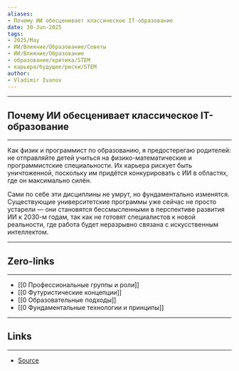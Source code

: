 ```yaml
---
aliases: 
- Почему ИИ обесценивает классическое IT-образование 
date: 30-Jun-2025
tags:
- 2025/May
- ИИ/Влияние/Образование/Советы
- ИИ/Влияние/Образование
- образование/критика/STEM
- карьера/будущее/риски/STEM
author:
- Vladimir Ivanov
---
```

-----
##  Почему ИИ обесценивает классическое IT-образование 
-----
Как физик и программист по образованию, я предостерегаю родителей: не отправляйте детей учиться на физико-математические и программистские специальности. Их карьера рискует быть уничтоженной, поскольку им придётся конкурировать с ИИ в областях, где он максимально силён.

Сами по себе эти дисциплины не умрут, но фундаментально изменятся. Существующие университетские программы уже сейчас не просто устарели — они становятся бессмысленными в перспективе развития ИИ к 2030-м годам, так как не готовят специалистов к новой реальности, где работа будет неразрывно связана с искусственным интеллектом.

---
## Zero-links
---
- [[0 Профессиональные группы и роли]]
- [[0 Футуристические концепции]]
- [[0 Образовательные подходы]]
- [[0 Фундаментальные технологии и принципы]]

---
## Links
---
- [Source](https://t.me/turboproject/1718)